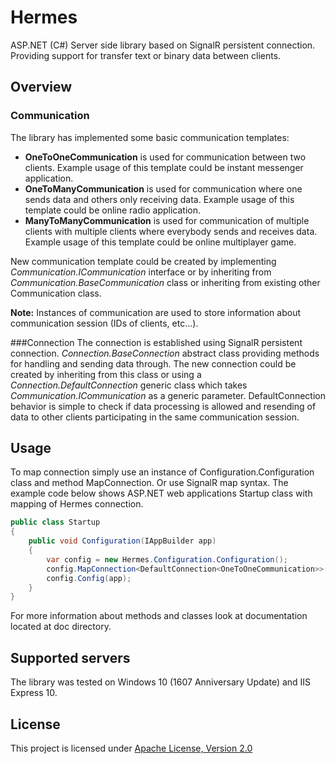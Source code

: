 ﻿

# Hermes

ASP.NET (C#) Server side library based on SignalR persistent connection. Providing support for transfer text or binary data between clients. 

## Overview
### Communication
The library has implemented some basic communication templates:

* **OneToOneCommunication** is used for communication between two clients. Example usage of this template could be instant messenger application.
* **OneToManyCommunication** is used for communication where one sends data and others only receiving data. Example usage of this template could be online radio application.
* **ManyToManyCommunication** is used for communication of multiple clients with multiple clients where everybody sends and receives data. Example usage of this template could be online multiplayer game.
 
New communication template could be created by implementing *Communication.ICommunication* interface or by inheriting from *Communication.BaseCommunication* class or inheriting from existing other Communication class.

**Note:** Instances of communication are used to store information about communication session (IDs of clients, etc...).

###Connection
The connection is established using SignalR persistent connection. *Connection.BaseConnection* abstract class providing methods for handling and sending data through. The new connection could be created by inheriting from this class or using a *Connection.DefaultConnection* generic class which takes *Communication.ICommunication* as a generic parameter. DefaultConnection behavior is simple to check if data processing is allowed and resending of data to other clients participating in the same communication session.

## Usage
To map connection simply use an instance of Configuration.Configuration class and method MapConnection. Or use SignalR map syntax.
The example code below shows ASP.NET web applications Startup class with mapping of Hermes connection.

```csharp
public class Startup
{
	public void Configuration(IAppBuilder app)
	{
		var config = new Hermes.Configuration.Configuration();
		config.MapConnection<DefaultConnection<OneToOneCommunication>>("/hermes");
		config.Config(app);
	}
}
```

For more information about methods and classes look at documentation located at doc directory.

## Supported servers
The library was tested on Windows 10 (1607 Anniversary Update) and IIS Express 10.


## License
This project is licensed under [Apache License, Version 2.0](http://www.apache.org/licenses)
